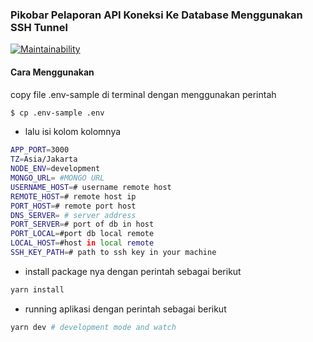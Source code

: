 ### Pikobar Pelaporan API Koneksi Ke Database Menggunakan SSH Tunnel
[![Maintainability](https://api.codeclimate.com/v1/badges/256debe3f520afa16e5a/maintainability)](https://codeclimate.com/github/firmanJS/pikobar-pelaporan-api-ssh-tunnel/maintainability)

#### Cara Menggunakan
copy file .env-sample di terminal dengan menggunakan perintah

```sh
$ cp .env-sample .env
```

- lalu isi kolom kolomnya
```sh
APP_PORT=3000
TZ=Asia/Jakarta
NODE_ENV=development
MONGO_URL= #MONGO URL
USERNAME_HOST=# username remote host
REMOTE_HOST=# remote host ip
PORT_HOST=# remote port host
DNS_SERVER= # server address
PORT_SERVER=# port of db in host
PORT_LOCAL=#port db local remote
LOCAL_HOST=#host in local remote
SSH_KEY_PATH=# path to ssh key in your machine
```

- install package nya dengan perintah sebagai berikut

```sh
yarn install
```

- running aplikasi dengan perintah sebagai berikut

```sh
yarn dev # development mode and watch
```
<!-- pm2 ecosystem # generates a config file -->
